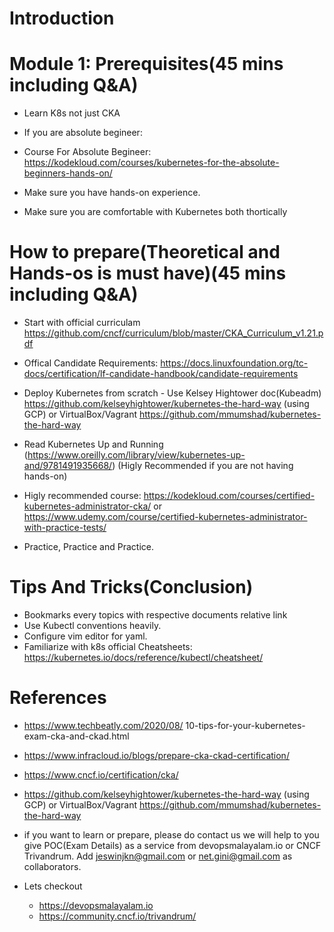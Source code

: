 # Introduction

# Module 1: Prerequisites(45 mins including Q&A)
  - Learn K8s not just CKA

  - If you are absolute begineer: 

  - Course For Absolute Begineer: https://kodekloud.com/courses/kubernetes-for-the-absolute-beginners-hands-on/  

  - Make sure you have hands-on experience.

  - Make sure you are comfortable with Kubernetes both thortically 
  

# How to prepare(Theoretical and Hands-os is must have)(45 mins including Q&A)

 - Start with official curriculam https://github.com/cncf/curriculum/blob/master/CKA_Curriculum_v1.21.pdf

 - Offical Candidate Requirements: https://docs.linuxfoundation.org/tc-docs/certification/lf-candidate-handbook/candidate-requirements

 - Deploy Kubernetes from scratch - Use Kelsey Hightower doc(Kubeadm)
   https://github.com/kelseyhightower/kubernetes-the-hard-way  (using GCP) or VirtualBox/Vagrant https://github.com/mmumshad/kubernetes-the-hard-way

 - Read Kubernetes Up and Running (https://www.oreilly.com/library/view/kubernetes-up-and/9781491935668/) (Higly Recommended if you are not having hands-on)
 
 - Higly recommended course: https://kodekloud.com/courses/certified-kubernetes-administrator-cka/ or https://www.udemy.com/course/certified-kubernetes-administrator-with-practice-tests/ 

 - Practice, Practice and Practice.  

# Tips And Tricks(Conclusion)

  - Bookmarks every topics with respective documents relative link
  - Use Kubectl conventions heavily.
  - Configure vim editor for yaml.
  - Familiarize with k8s official Cheatsheets: https://kubernetes.io/docs/reference/kubectl/cheatsheet/

# References
  - https://www.techbeatly.com/2020/08/  10-tips-for-your-kubernetes-exam-cka-and-ckad.html
  - https://www.infracloud.io/blogs/prepare-cka-ckad-certification/
  - https://www.cncf.io/certification/cka/
  - https://github.com/kelseyhightower/kubernetes-the-hard-way  (using GCP) or VirtualBox/Vagrant https://github.com/mmumshad/kubernetes-the-hard-way

-  if you want to learn or prepare, please do contact us we will help to you give POC(Exam Details) as a service from devopsmalayalam.io or CNCF Trivandrum. Add jeswinjkn@gmail.com or net.gini@gmail.com as collaborators.
- Lets checkout 
  - https://devopsmalayalam.io
  - https://community.cncf.io/trivandrum/ 
